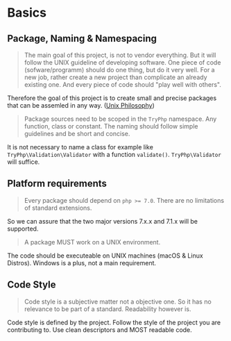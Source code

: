 # Basics

## Package, Naming & Namespacing

> The main goal of this project, is not to vendor everything. But it will follow the UNIX guideline of developing software. One piece of code (sofware/programm) should do one thing, but do it very well. For a new job, rather create a new project than complicate an already existing one. And every piece of code should "play well with others".

Therefore the goal of this project is to create small and precise packages that can be assemled in any way. ([Unix Philosophy](http://www.faqs.org/docs/artu/ch01s06.html))

> Package sources need to be scoped in the `TryPhp` namespace. Any function, class or constant. The naming should follow simple guidelines and be short and concise.

It is not necessary to name a class for example like `TryPhp\Validation\Validator` with a function `validate()`. `TryPhp\Validator` will suffice.

## Platform requirements

> Every package should depend on `php >= 7.0`. There are no limitations of standard extensions.

So we can assure that the two major versions 7.x.x and 7.1.x will be supported. 

> A package MUST work on a UNIX environment.

The code should be executeable on UNIX machines (macOS & Linux Distros). Windows is a plus, not a main requirement.

## Code Style

> Code style is a subjective matter not a objective one. So it has no relevance to be part of a standard. Readability however is. 

Code style is defined by the project. Follow the style of the project you are contributing to. Use clean descriptors and MOST readable code. 
